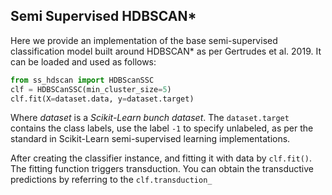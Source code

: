 ## Semi Supervised HDBSCAN*
Here we provide an implementation of the base semi-supervised classification model built around HDBSCAN* as per Gertrudes et al. 2019. It can be loaded and used as follows:
```python
from ss_hdscan import HDBScanSSC
clf = HDBSCanSSC(min_cluster_size=5)
clf.fit(X=dataset.data, y=dataset.target)
```
Where *dataset* is a *Scikit-Learn bunch dataset*. The ```dataset.target``` contains the class labels, use the label ```-1``` to specify unlabeled, as per the standard in Scikit-Learn semi-supervised learning implementations.

After creating the classifier instance, and fitting it with data by `clf.fit()`. The fitting function triggers transduction. You can obtain the transductive predictions by referring to the `clf.transduction_`
